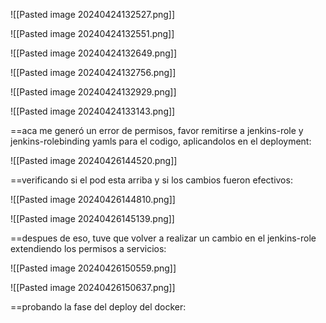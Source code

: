 ![[Pasted image 20240424132527.png]]

![[Pasted image 20240424132551.png]]

![[Pasted image 20240424132649.png]]

![[Pasted image 20240424132756.png]]

![[Pasted image 20240424132929.png]]

![[Pasted image 20240424133143.png]]


==aca me generó un error de permisos, favor remitirse a jenkins-role y jenkins-rolebinding yamls para el codigo, aplicandolos en el deployment:

![[Pasted image 20240426144520.png]]

==verificando si el pod esta arriba y si los cambios fueron efectivos:

![[Pasted image 20240426144810.png]]

![[Pasted image 20240426145139.png]]

==despues de eso, tuve que volver a realizar un cambio en el jenkins-role extendiendo los permisos a servicios:

![[Pasted image 20240426150559.png]]


![[Pasted image 20240426150637.png]]

==probando la fase del deploy del docker: